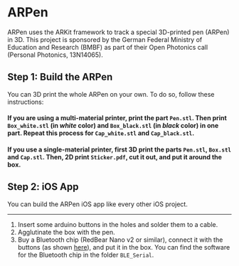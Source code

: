 # ARPen

ARPen uses the ARKit framework to track a special 3D-printed pen (ARPen) in 3D. This project is sponsored by the German Federal Ministry of Education and Research (BMBF) as part of their Open Photonics call (Personal Photonics, 13N14065).

## Step 1: Build the ARPen
You can 3D print the whole ARPen on your own. To do so, follow these instructions:

#### If you are using a multi-material printer, print the part `Pen.stl`. Then print `Box_white.stl` (in _white_ color) and `Box_black.stl` (in _black_ color) in one part. Repeat this process for `Cap_white.stl` and `Cap_black.stl`.

#### If you use a single-material printer, first 3D print the parts `Pen.stl`, `Box.stl` and `Cap.stl`. Then, 2D print  `Sticker.pdf`, cut it out, and put it around the box.

## Step 2: iOS App
You can build the ARPen iOS app like every other iOS project. 

---

1. Insert some arduino buttons in the holes and solder them to a cable.
2. Agglutinate the box with the pen.
3. Buy a Bluetooth chip (RedBear Nano v2 or similar), connect it with the buttons (as shown [here](images/connection.pdf)), and put it in the box. You can find the software for the Bluetooth chip in the folder `BLE_Serial`.
